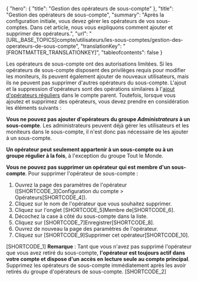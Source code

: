 {
  "hero": {
    "title": "Gestion des opérateurs de sous-compte"
  },
  "title": "Gestion des opérateurs de sous-compte",
  "summary": "Après la configuration initiale, vous devez gérer les opérateurs de vos sous-comptes. Dans cet article, nous vous expliquons comment ajouter et supprimer des opérateurs.",
  "url": "[URL_BASE_TOPICS]compte/utilisateurs/les-sous-comptes/gestion-des-operateurs-de-sous-compte",
  "translationKey": "[FRONTMATTER_TRANSLATIONKEY]",
  "tableofcontents": false
}

Les opérateurs de sous-compte ont des autorisations limitées. Si les opérateurs de sous-compte disposent des privilèges requis pour modifier les moniteurs, ils peuvent également ajouter de nouveaux utilisateurs, mais ils ne peuvent pas supprimer d'autres opérateurs du sous-compte. L'ajout et la suppression d'opérateurs sont des opérations similaires à l'[ajout d'opérateurs réguliers]([LINK_URL_1]) dans le compte parent. Toutefois, lorsque vous ajoutez et supprimez des opérateurs, vous devez prendre en considération les éléments suivants :

**Vous ne pouvez pas ajouter d'opérateurs du groupe *Administrateurs* à un sous-compte**. Les administrateurs peuvent déjà gérer les utilisateurs et les moniteurs dans le sous-compte, il n'est donc pas nécessaire de les ajouter à un sous-compte.

**Un opérateur peut seulement appartenir à un sous-compte ou à un groupe régulier à la fois**, à l'exception du groupe Tout le Monde.

**Vous ne pouvez pas supprimer un opérateur qui est membre d'un sous-compte**. Pour supprimer l'opérateur de sous-compte :

1. Ouvrez la page des paramètres de l'opérateur ([SHORTCODE_3]Configuration du compte > Opérateurs[SHORTCODE_4]).
2. Cliquez sur le nom de l'opérateur que vous souhaitez supprimer.
3. Cliquez sur l'onglet [SHORTCODE_5]Membre de[SHORTCODE_6].
4. Décochez la case à côté du sous-compte dans la liste.
5. Cliquez sur [SHORTCODE_7]Enregistrer[SHORTCODE_8].
6. Ouvrez de nouveau la page des paramètres de l'opérateur.
7. Cliquez sur [SHORTCODE_9]Supprimer cet opérateur[SHORTCODE_10].

[SHORTCODE_1]
**Remarque** : Tant que vous n'avez pas supprimé l'opérateur que vous avez retiré du sous-compte, **l'opérateur est toujours actif dans votre compte et dispose d'un accès en lecture seule au compte principal**. Supprimez les opérateurs de sous-compte immédiatement après les avoir retirés du groupe d'opérateurs de sous-compte.
[SHORTCODE_2]
